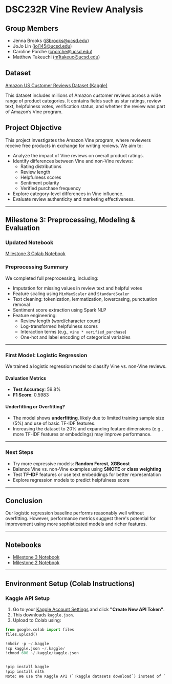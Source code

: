 # DSC232R Vine Review Analysis

## Group Members
- Jenna Brooks ([j8brooks@ucsd.edu](mailto:j8brooks@ucsd.edu))
- JoJo Lin ([jol145@ucsd.edu](mailto:jol145@ucsd.edu))
- Caroline Porche ([cporche@ucsd.edu](mailto:cporche@ucsd.edu))
- Matthew Takeuchi ([m1takeuc@ucsd.edu](mailto:m1takeuc@ucsd.edu))

## Dataset
[Amazon US Customer Reviews Dataset (Kaggle)](https://www.kaggle.com/datasets/cynthiarempel/amazon-us-customer-reviews-dataset)

This dataset includes millions of Amazon customer reviews across a wide range of product categories. It contains fields such as star ratings, review text, helpfulness votes, verification status, and whether the review was part of Amazon’s Vine program.

## Project Objective
This project investigates the Amazon Vine program, where reviewers receive free products in exchange for writing reviews. We aim to:

- Analyze the impact of Vine reviews on overall product ratings.
- Identify differences between Vine and non-Vine reviews:
  - Rating distributions
  - Review length
  - Helpfulness scores
  - Sentiment polarity
  - Verified purchase frequency
- Explore category-level differences in Vine influence.
- Evaluate review authenticity and marketing effectiveness.

---

## Milestone 3: Preprocessing, Modeling & Evaluation

### Updated Notebook
[Milestone 3 Colab Notebook](https://colab.research.google.com/drive/1B87bLoxxEpuh9BflsjAw8hpDD89787tK?usp=sharing)

### Preprocessing Summary
We completed full preprocessing, including:

- Imputation for missing values in review text and helpful votes
- Feature scaling using `MinMaxScaler` and `StandardScaler`
- Text cleaning: tokenization, lemmatization, lowercasing, punctuation removal
- Sentiment score extraction using Spark NLP
- Feature engineering:
  - Review length (word/character count)
  - Log-transformed helpfulness scores
  - Interaction terms (e.g., `vine * verified_purchase`)
  - One-hot and label encoding of categorical variables

---

### First Model: Logistic Regression
We trained a logistic regression model to classify Vine vs. non-Vine reviews.

#### Evaluation Metrics
- **Test Accuracy**: 59.8%
- **F1 Score**: 0.5983

#### Underfitting or Overfitting?
- The model shows **underfitting**, likely due to limited training sample size (5%) and use of basic TF-IDF features.
- Increasing the dataset to 20% and expanding feature dimensions (e.g., more TF-IDF features or embeddings) may improve performance.

---

### Next Steps
- Try more expressive models: **Random Forest**, **XGBoost**
- Balance Vine vs. non-Vine examples using **SMOTE** or **class weighting**
- Test **TF-IDF** features or use text embeddings for better representation
- Explore regression models to predict helpfulness score

---

## Conclusion
Our logistic regression baseline performs reasonably well without overfitting. However, performance metrics suggest there's potential for improvement using more sophisticated models and richer features.

---

## Notebooks

- [Milestone 3 Notebook](https://colab.research.google.com/drive/1B87bLoxxEpuh9BflsjAw8hpDD89787tK?usp=sharing)
- [Milestone 2 Notebook](https://colab.research.google.com/drive/1qLS9L-2DxKVYe4vZ5wNhfQAtpAgXWI1d?usp=sharing)

---

## Environment Setup (Colab Instructions)

### Kaggle API Setup

1. Go to your [Kaggle Account Settings](https://www.kaggle.com/account) and click **"Create New API Token"**.
2. This downloads `kaggle.json`.
3. Upload to Colab using:

```python
from google.colab import files
files.upload()

!mkdir -p ~/.kaggle
!cp kaggle.json ~/.kaggle/
!chmod 600 ~/.kaggle/kaggle.json


!pip install kaggle
!pip install nltk
Note: We use the Kaggle API (`!kaggle datasets download`) instead of `!wget` because the Amazon review dataset requires authentication via a Kaggle API key. This is functionally equivalent to `wget` but secure.
```
